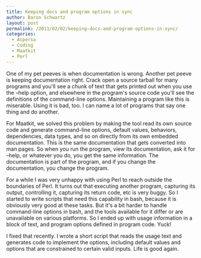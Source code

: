 ```yaml
---
title: Keeping docs and program options in sync
author: Baron Schwartz
layout: post
permalink: /2011/02/02/keeping-docs-and-program-options-in-sync/
categories:
  - Aspersa
  - Coding
  - Maatkit
  - Perl
---
```

One of my pet peeves is when documentation is wrong. Another pet peeve is keeping documentation right. Crack open a source tarball for many programs and you'll see a chunk of text that gets printed out when you use the &#8211;help option, and elsewhere in the program's source code you'll see the definitions of the command-line options. Maintaining a program like this is miserable. Using it is bad, too. I can name a lot of programs that say one thing and do another.

For Maatkit, we solved this problem by making the tool read its own source code and generate command-line options, default values, behaviors, dependencies, data types, and so on directly from its own embedded documentation. This is the same documentation that gets converted into man pages. So when you run the program, view its documentation, ask it for &#8211;help, or whatever you do, you get the same information. The documentation is part of the program, and if you change the documentation, you change the program.

For a while I was very unhappy with using Perl to reach outside the boundaries of Perl. It turns out that executing another program, capturing its output, controlling it, capturing its return code, etc is very buggy. So I started to write scripts that need this capability in bash, because it is obviously very good at these tasks. But it's a bit harder to handle command-line options in bash, and the tools available for it differ or are unavailable on various platforms. So I ended up with usage information in a block of text, and program options defined in program code. Yuck!

I fixed that recently. I wrote a short script that reads the usage text and generates code to implement the options, including default values and options that are constrained to certain valid inputs. Life is good again.
